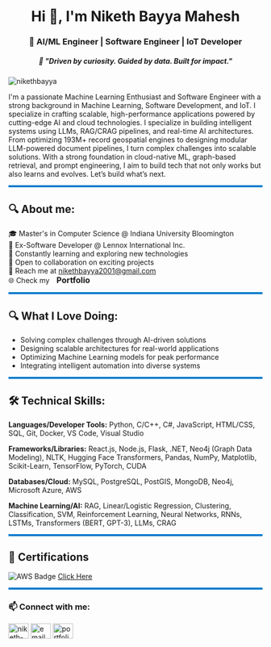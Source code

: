 <h1 align="center">Hi 👋, I'm Niketh Bayya Mahesh</h1>
<h3 align="center">🚀 AI/ML Engineer | Software Engineer | IoT Developer</h3>
<h5 align="center">🧠 "Driven by curiosity. Guided by data. Built for impact."</h5>

<p align="left"> <img src="https://komarev.com/ghpvc/?username=nikethbayya&label=Profile%20views&color=0e75b6&style=flat" alt="nikethbayya" /> </p>

I'm a passionate Machine Learning Enthusiast and Software Engineer with a strong background in Machine Learning, Software Development, and IoT. I specialize in crafting scalable, high-performance applications powered by cutting-edge AI and cloud technologies. I specialize in building intelligent systems using LLMs, RAG/CRAG pipelines, and real-time AI architectures. From optimizing 193M+ record geospatial engines to designing modular LLM-powered document pipelines, I turn complex challenges into scalable solutions. With a strong foundation in cloud-native ML, graph-based retrieval, and prompt engineering, I aim to build tech that not only works but also learns and evolves. Let’s build what’s next.

<hr style="height:4px; background-color:#007acc; border:none;" />

## 🔍 **About me:**
🎓 Master's in Computer Science @ Indiana University Bloomington  
💼 Ex-Software Developer @ Lennox International Inc.  
🌱 Constantly learning and exploring new technologies  
🤝 Open to collaboration on exciting projects  
📧 Reach me at nikethbayya2001@gmail.com  
🌐 Check my <a href="https://your-portfolio-link.com" target="blank" style="margin-left: 10px; font-weight: bold; font-size: 16px; text-decoration: none;">Portfolio</a>

<hr style="height:4px; background-color:#007acc; border:none;" />

## 🔍 **What I Love Doing:**
* Solving complex challenges through AI-driven solutions
* Designing scalable architectures for real-world applications
* Optimizing Machine Learning models for peak performance
* Integrating intelligent automation into diverse systems

<hr style="height:4px; background-color:#007acc; border:none;" />

## 🛠️ **Technical Skills:**
**Languages/Developer Tools:** Python, C/C++, C#, JavaScript, HTML/CSS, SQL, Git, Docker, VS Code, Visual Studio

**Frameworks/Libraries:** React.js, Node.js, Flask, .NET, Neo4j (Graph Data Modeling), NLTK, Hugging Face
Transformers, Pandas, NumPy, Matplotlib, Scikit-Learn, TensorFlow, PyTorch, CUDA

**Databases/Cloud:** MySQL, PostgreSQL, PostGIS, MongoDB, Neo4j, Microsoft Azure, AWS  

**Machine Learning/AI:** RAG, Linear/Logistic Regression, Clustering, Classification, SVM, Reinforcement Learning,
Neural Networks, RNNs, LSTMs, Transformers (BERT, GPT-3), LLMs, CRAG  

<hr style="height:4px; background-color:#007acc; border:none;" />

## 📜 Certifications

  ![AWS Badge](https://img.shields.io/badge/AWS%20Certified%20Machine%20Learning-Associate-%23FF9900?style=flat-square&logo=amazonaws&logoColor=white)
  [Click Here](https://www.credly.com/badges/5bd91822-911a-457f-be16-a32f62e4b2e2/public_url)


<hr style="height:4px; background-color:#007acc; border:none;" />

<h3 align="left">📫 Connect with me:</h3>
<p align="left">
<a href="https://linkedin.com/in/niketh-bayya" target="blank"><img align="center" src="https://raw.githubusercontent.com/rahuldkjain/github-profile-readme-generator/master/src/images/icons/Social/linked-in-alt.svg" alt="niketh-bayya" height="30" width="40" /></a>
<a href="mailto:nbayyam@iu.edu" target="blank"><img align="center" src="https://cdn-icons-png.flaticon.com/512/732/732200.png" alt="email" height="30" width="40" /></a>
<a href="https://your-portfolio-link.com" target="blank"><img align="center" src="https://img.icons8.com/fluency/48/domain.png" alt="portfolio" height="30" width="40"/></a>
</p>

